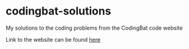 # codingbat-solutions
My solutions to the coding problems from the CodingBat code website

Link to the website can be found [here](https://www.codingbat.com)
